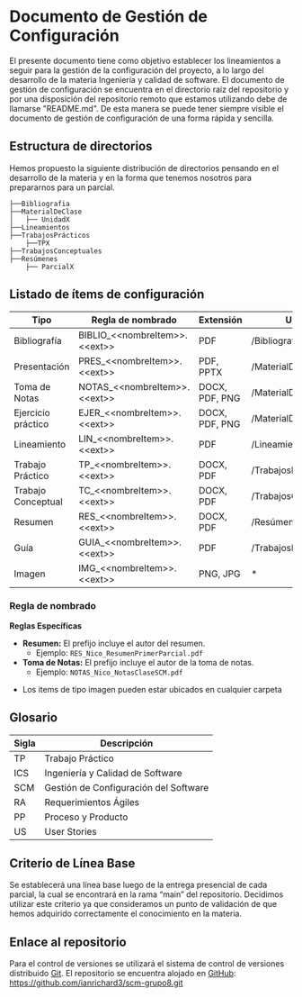 # Documento de Gestión de Configuración
El presente documento tiene como objetivo establecer los lineamientos a seguir para la gestión de la configuración del proyecto, a lo largo del desarrollo de la materia Ingeniería y calidad de software.
El documento de gestión de configuración se encuentra en el directorio raíz del repositorio y por una disposición del repositorio remoto que estamos utilizando debe de llamarse "README.md". De esta manera se puede tener siempre visible el documento de gestión de configuración de una forma rápida y sencilla.

## Estructura de directorios
Hemos propuesto la siguiente distribución de directorios pensando en el desarrollo de la materia y en la forma que tenemos nosotros para prepararnos para un parcial.

```
├──Bibliografia
├──MaterialDeClase
│   ├── UnidadX
├──Lineamientos
├──TrabajosPrácticos
    ├──TPX
├──TrabajosConceptuales
├──Resúmenes
    ├── ParcialX
```

## Listado de ítems de configuración

| Tipo               | Regla de nombrado | Extensión          | Ubicación                          |
|--------------------|---------|--------------------|------------------------------------|
| Bibliografía       | BIBLIO_<\<nombreItem\>>.<\<ext\>>  | PDF                | /Bibliografía                      |
| Presentación       | PRES_<\<nombreItem\>>.<\<ext\>>    | PDF, PPTX          | /MaterialDeClase/UnidadX           |
| Toma de Notas      | NOTAS_<\<nombreItem\>>.<\<ext\>>   | DOCX, PDF, PNG     | /MaterialDeClase/UnidadX           |
| Ejercicio práctico | EJER_<\<nombreItem\>>.<\<ext\>>    | DOCX, PDF, PNG     | /MaterialDeClase/UnidadX           |
| Lineamiento        | LIN_<\<nombreItem\>>.<\<ext\>>     | PDF                | /Lineamientos                      |
| Trabajo Práctico   | TP_<\<nombreItem\>>.<\<ext\>>      | DOCX, PDF          | /TrabajosPrácticos/TPX             |
| Trabajo Conceptual | TC_<\<nombreItem\>>.<\<ext\>>      | DOCX, PDF          | /TrabajosConceptuales              |
| Resumen            | RES_<\<nombreItem\>>.<\<ext\>>     | DOCX, PDF          | /Resúmenes/ParcialX                |
| Guía               | GUIA_<\<nombreItem\>>.<\<ext\>>    | PDF                | /TrabajosPrácticos                 |
| Imagen               | IMG_<\<nombreItem\>>.<\<ext\>>    | PNG, JPG                | *                 |


### Regla de nombrado

**Reglas Específicas**
- **Resumen:** El prefijo incluye el autor del resumen.
  - Ejemplo: `RES_Nico_ResumenPrimerParcial.pdf`
- **Toma de Notas:** El prefijo incluye el autor de la toma de notas.
  - Ejemplo: `NOTAS_Nico_NotasClaseSCM.pdf`

* Los items de tipo imagen pueden estar ubicados en cualquier carpeta


## Glosario

|Sigla | Descripción|
|---|---|
|TP| Trabajo Práctico|
|ICS | Ingeniería y Calidad de Software|
|SCM| Gestión de Configuración del Software|
|RA| Requerimientos Ágiles|
|PP| Proceso y Producto|
|US| User Stories|

## Criterio de Línea Base
Se establecerá una línea base luego de la entrega presencial de cada parcial, la cual se encontrará en la rama “main” del repositorio. 
Decidimos utilizar este criterio ya que consideramos un punto de validación de que hemos adquirido correctamente el conocimiento en la materia.

## Enlace al repositorio
Para el control de versiones se utilizará el sistema de control de versiones distribuido [Git](https://git-scm.com/).
El repositorio se encuentra alojado en [GitHub](https://github.com/ianrichard3/scm-grupo8.git): https://github.com/ianrichard3/scm-grupo8.git
